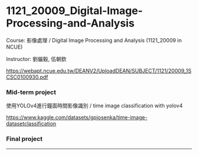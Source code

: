 # 1121_20009_Digital-Image-Processing-and-Analysis
Course: 影像處理 / Digital Image Processing and Analysis (1121_20009 in NCUE)

Instructor: 劉儼毅, 伍朝欽

https://webapt.ncue.edu.tw/DEANV2/UploadDEAN/SUBJECT/1121/20009_1SCSC0100930.pdf

### Mid-term project
使用YOLOv4進行鐘面時間影像識別 / time image classification with yolov4

https://www.kaggle.com/datasets/gpiosenka/time-image-datasetclassification

### Final project
----
